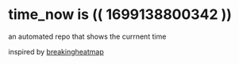 # time_now is (( 1699138800342 ))

an automated repo that shows the currnent time

inspired by [breakingheatmap](https://github.com/breakingheatmap/breakingheatmap)